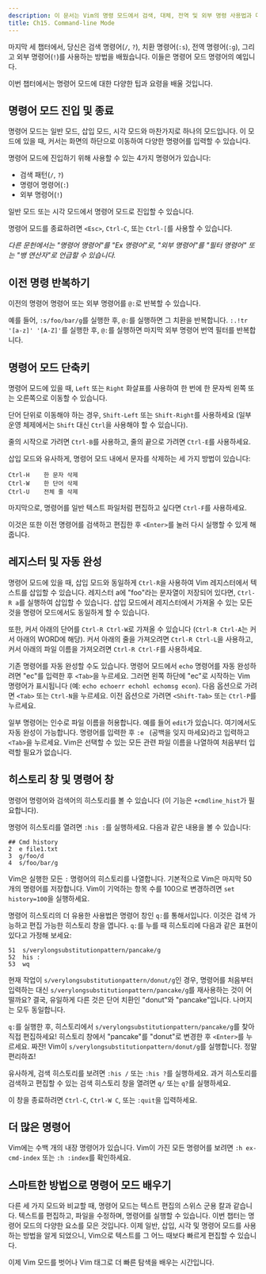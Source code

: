 ```yaml
---
description: 이 문서는 Vim의 명령 모드에서 검색, 대체, 전역 및 외부 명령 사용법과 다양한 팁을 설명합니다.
title: Ch15. Command-line Mode
---
```


마지막 세 챕터에서, 당신은 검색 명령어(`/`, `?`), 치환 명령어(`:s`), 전역 명령어(`:g`), 그리고 외부 명령어(`!`)를 사용하는 방법을 배웠습니다. 이들은 명령어 모드 명령어의 예입니다.

이번 챕터에서는 명령어 모드에 대한 다양한 팁과 요령을 배울 것입니다.

## 명령어 모드 진입 및 종료

명령어 모드는 일반 모드, 삽입 모드, 시각 모드와 마찬가지로 하나의 모드입니다. 이 모드에 있을 때, 커서는 화면의 하단으로 이동하여 다양한 명령어를 입력할 수 있습니다.

명령어 모드에 진입하기 위해 사용할 수 있는 4가지 명령어가 있습니다:
- 검색 패턴(`/`, `?`)
- 명령어 명령어(`:`)
- 외부 명령어(`!`)

일반 모드 또는 시각 모드에서 명령어 모드로 진입할 수 있습니다.

명령어 모드를 종료하려면 `<Esc>`, `Ctrl-C`, 또는 `Ctrl-[`를 사용할 수 있습니다.

*다른 문헌에서는 "명령어 명령어"를 "Ex 명령어"로, "외부 명령어"를 "필터 명령어" 또는 "뱅 연산자"로 언급할 수 있습니다.*

## 이전 명령 반복하기

이전의 명령어 명령어 또는 외부 명령어를 `@:`로 반복할 수 있습니다.

예를 들어, `:s/foo/bar/g`를 실행한 후, `@:`를 실행하면 그 치환을 반복합니다. `:.!tr '[a-z]' '[A-Z]'`를 실행한 후, `@:`를 실행하면 마지막 외부 명령어 번역 필터를 반복합니다.

## 명령어 모드 단축키

명령어 모드에 있을 때, `Left` 또는 `Right` 화살표를 사용하여 한 번에 한 문자씩 왼쪽 또는 오른쪽으로 이동할 수 있습니다.

단어 단위로 이동해야 하는 경우, `Shift-Left` 또는 `Shift-Right`를 사용하세요 (일부 운영 체제에서는 `Shift` 대신 `Ctrl`을 사용해야 할 수 있습니다).

줄의 시작으로 가려면 `Ctrl-B`를 사용하고, 줄의 끝으로 가려면 `Ctrl-E`를 사용하세요.

삽입 모드와 유사하게, 명령어 모드 내에서 문자를 삭제하는 세 가지 방법이 있습니다:

```shell
Ctrl-H    한 문자 삭제
Ctrl-W    한 단어 삭제
Ctrl-U    전체 줄 삭제
```
마지막으로, 명령어를 일반 텍스트 파일처럼 편집하고 싶다면 `Ctrl-F`를 사용하세요.

이것은 또한 이전 명령어를 검색하고 편집한 후 `<Enter>`를 눌러 다시 실행할 수 있게 해줍니다.

## 레지스터 및 자동 완성

명령어 모드에 있을 때, 삽입 모드와 동일하게 `Ctrl-R`을 사용하여 Vim 레지스터에서 텍스트를 삽입할 수 있습니다. 레지스터 a에 "foo"라는 문자열이 저장되어 있다면, `Ctrl-R a`를 실행하여 삽입할 수 있습니다. 삽입 모드에서 레지스터에서 가져올 수 있는 모든 것을 명령어 모드에서도 동일하게 할 수 있습니다.

또한, 커서 아래의 단어를 `Ctrl-R Ctrl-W`로 가져올 수 있습니다 (`Ctrl-R Ctrl-A`는 커서 아래의 WORD에 해당). 커서 아래의 줄을 가져오려면 `Ctrl-R Ctrl-L`을 사용하고, 커서 아래의 파일 이름을 가져오려면 `Ctrl-R Ctrl-F`를 사용하세요.

기존 명령어를 자동 완성할 수도 있습니다. 명령어 모드에서 `echo` 명령어를 자동 완성하려면 "ec"를 입력한 후 `<Tab>`을 누르세요. 그러면 왼쪽 하단에 "ec"로 시작하는 Vim 명령어가 표시됩니다 (예: `echo echoerr echohl echomsg econ`). 다음 옵션으로 가려면 `<Tab>` 또는 `Ctrl-N`을 누르세요. 이전 옵션으로 가려면 `<Shift-Tab>` 또는 `Ctrl-P`를 누르세요.

일부 명령어는 인수로 파일 이름을 허용합니다. 예를 들어 `edit`가 있습니다. 여기에서도 자동 완성이 가능합니다. 명령어를 입력한 후 `:e ` (공백을 잊지 마세요)라고 입력하고 `<Tab>`을 누르세요. Vim은 선택할 수 있는 모든 관련 파일 이름을 나열하여 처음부터 입력할 필요가 없습니다.

## 히스토리 창 및 명령어 창

명령어 명령어와 검색어의 히스토리를 볼 수 있습니다 (이 기능은 `+cmdline_hist`가 필요합니다).

명령어 히스토리를 열려면 `:his :`를 실행하세요. 다음과 같은 내용을 볼 수 있습니다:

```shell
## Cmd history
2  e file1.txt
3  g/foo/d
4  s/foo/bar/g
```

Vim은 실행한 모든 `:` 명령어의 히스토리를 나열합니다. 기본적으로 Vim은 마지막 50개의 명령어를 저장합니다. Vim이 기억하는 항목 수를 100으로 변경하려면 `set history=100`을 실행하세요.

명령어 히스토리의 더 유용한 사용법은 명령어 창인 `q:`를 통해서입니다. 이것은 검색 가능하고 편집 가능한 히스토리 창을 엽니다. `q:`를 누를 때 히스토리에 다음과 같은 표현이 있다고 가정해 보세요:

```shell
51  s/verylongsubstitutionpattern/pancake/g
52  his :
53  wq
```

현재 작업이 `s/verylongsubstitutionpattern/donut/g`인 경우, 명령어를 처음부터 입력하는 대신 `s/verylongsubstitutionpattern/pancake/g`를 재사용하는 것이 어떨까요? 결국, 유일하게 다른 것은 단어 치환인 "donut"와 "pancake"입니다. 나머지는 모두 동일합니다.

`q:`를 실행한 후, 히스토리에서 `s/verylongsubstitutionpattern/pancake/g`를 찾아 직접 편집하세요! 히스토리 창에서 "pancake"를 "donut"로 변경한 후 `<Enter>`를 누르세요. 짜잔! Vim이 `s/verylongsubstitutionpattern/donut/g`를 실행합니다. 정말 편리하죠!

유사하게, 검색 히스토리를 보려면 `:his /` 또는 `:his ?`를 실행하세요. 과거 히스토리를 검색하고 편집할 수 있는 검색 히스토리 창을 열려면 `q/` 또는 `q?`를 실행하세요.

이 창을 종료하려면 `Ctrl-C`, `Ctrl-W C`, 또는 `:quit`을 입력하세요.

## 더 많은 명령어

Vim에는 수백 개의 내장 명령어가 있습니다. Vim이 가진 모든 명령어를 보려면 `:h ex-cmd-index` 또는 `:h :index`를 확인하세요.

## 스마트한 방법으로 명령어 모드 배우기

다른 세 가지 모드와 비교할 때, 명령어 모드는 텍스트 편집의 스위스 군용 칼과 같습니다. 텍스트를 편집하고, 파일을 수정하며, 명령어를 실행할 수 있습니다. 이번 챕터는 명령어 모드의 다양한 요소를 모은 것입니다. 이제 일반, 삽입, 시각 및 명령어 모드를 사용하는 방법을 알게 되었으니, Vim으로 텍스트를 그 어느 때보다 빠르게 편집할 수 있습니다.

이제 Vim 모드를 벗어나 Vim 태그로 더 빠른 탐색을 배우는 시간입니다.